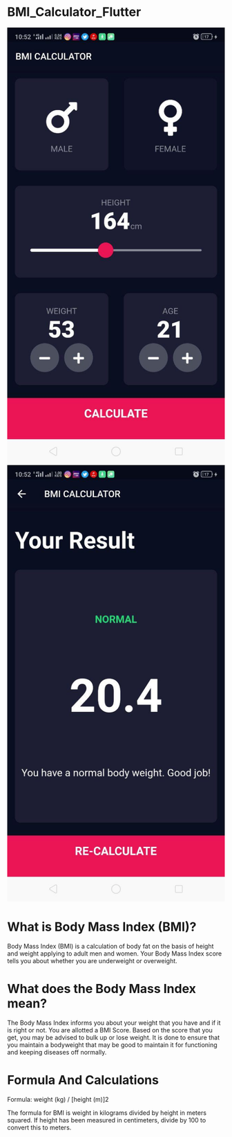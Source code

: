 # BMI_Calculator_Flutter

![alt text](https://github.com/varunbhutani98/BMI_Calculator_Flutter/blob/master/bmi1.jpg?raw=true  )    
![alt text](https://github.com/varunbhutani98/BMI_Calculator_Flutter/blob/master/bmi2.jpg?raw=true)   


# What is Body Mass Index (BMI)?
Body Mass Index (BMI) is a calculation of body fat on the basis of height and weight applying to adult men and women. Your Body Mass Index score tells you about whether you are underweight or overweight.

# What does the Body Mass Index mean?
The Body Mass Index informs you about your weight that you have and if it is right or not. You are allotted a BMI Score.
Based on the score that you get, you may be advised to bulk up or lose weight. It is done to ensure that you maintain a bodyweight that may be good to maintain it for functioning and keeping diseases off normally.


# Formula And Calculations 

Formula: weight (kg) / [height (m)]2

The formula for BMI is weight in kilograms divided by height in meters squared. If height has been measured in centimeters, divide by 100 to convert this to meters.

